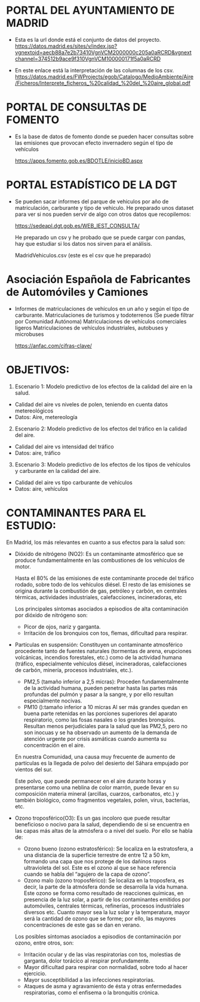 # PORTAL DEL AYUNTAMIENTO DE MADRID

* Esta es la url donde está el conjunto de datos del proyecto.
    https://datos.madrid.es/sites/v/index.jsp?vgnextoid=aecb88a7e2b73410VgnVCM2000000c205a0aRCRD&vgnextchannel=374512b9ace9f310VgnVCM100000171f5a0aRCRD


* En este enlace está la interpretación de las columnas de los csv.
    https://datos.madrid.es/FWProjects/egob/Catalogo/MedioAmbiente/Aire/Ficheros/Interprete_ficheros_%20calidad_%20del_%20aire_global.pdf

   
# PORTAL DE CONSULTAS DE FOMENTO 
* Es la base de datos de fomento donde se pueden hacer consultas sobre las emisiones que provocan efecto invernadero según el tipo de vehículos

    https://apps.fomento.gob.es/BDOTLE/inicioBD.aspx


# PORTAL ESTADÍSTICO DE LA DGT
* Se pueden sacar informes del parque de vehiculos por año de matriculación, carburante y tipo de vehiculo. He preparado unos dataset para ver si nos pueden servir de algo con otros datos que recopilemos:
   
   https://sedeapl.dgt.gob.es/WEB_IEST_CONSULTA/

  He preparado un csv y he probado que se puede cargar con pandas, hay que estudiar si los datos nos sirven para el análisis.

  MadridVehiculos.csv (este es el csv que he preparado)

# Asociación Española de Fabricantes de Automóviles y Camiones
* Informes de matriculaciones de vehículos en un año y según el tipo de carburante.
    Matriculaciones de turismos y todoterrenos (Se puede filtrar por Comunidad Autónoma)
    Matriculaciones de vehículos comerciales ligeros
    Matriculaciones de vehículos industriales, autobuses y microbuses

    https://anfac.com/cifras-clave/
   
# OBJETIVOS:
1. Escenario 1: Modelo predictivo de los efectos de la calidad del aire en la salud.
* Calidad del aire vs niveles de polen, teniendo en cuenta datos metereológicos
* Datos: Aire, metereología

2. Escenario 2: Modelo predictivo de los efectos del tráfico en la calidad del aire.
* Calidad del aire vs intensidad del tráfico
* Datos: aire, tráfico

3. Escenario 3: Modelo predictivo de los efectos de los tipos de vehículos y carburante en la calidad del aire.
* Calidad del aire vs tipo carburante de vehículos
* Datos: aire, vehículos

# CONTAMINANTES PARA EL ESTUDIO:
En Madrid, los más relevantes en cuanto a sus efectos para la salud son:
* Dióxido de nitrógeno (NO2):
    Es un contaminante atmosférico que se produce fundamentalmente en las combustiones de los vehículos de motor.

    Hasta el 80% de las emisiones de este contaminante procede del tráfico rodado, sobre todo de los vehículos diésel. El resto de las emisiones se origina durante la combustión de gas, petróleo y carbón, en centrales térmicas, actividades industriales, calefacciones, incineradoras, etc

    Los principales síntomas asociados a episodios de alta contaminación por dióxido de nitrógeno son:
    - Picor de ojos, nariz y garganta.
    - Irritación de los bronquios con tos, flemas, dificultad para respirar.

* Partículas en suspensión: 
    Constituyen un contaminante atmosférico procedente    tanto de fuentes naturales (tormentas de arena, erupciones volcánicas, incendios forestales, etc.) como de la actividad humana (tráfico, especialmente vehículos diésel, incineradoras, calefacciones de carbón, minería, procesos industriales, etc.).
    - PM2,5 (tamaño inferior a 2,5 micras): 
        Proceden fundamentalmente de la actividad humana, pueden penetrar hasta las partes más profundas del pulmón y pasar a la sangre, y por ello resultan especialmente nocivas.
    - PM10 ():tamaño inferior a 10 micras
        Al ser más grandes quedan en buena parte retenidas en las porciones superiores del aparato respiratorio, como las fosas nasales o los grandes bronquios. Resultan menos perjudiciales para la salud que las PM2,5, pero no son inocuas y se ha observado un aumento de la demanda de atención urgente por crisis asmáticas cuando aumenta su concentración en el aire.

    En nuestra Comunidad, una causa muy frecuente de aumento de partículas es la llegada de polvo del desierto del Sáhara empujado por vientos del sur.

    Este polvo, que puede permanecer en el aire durante horas y presentarse como una neblina de color marrón, puede llevar en su composición materia mineral (arcillas, cuarzos, carbonatos, etc.) y también biológico, como fragmentos vegetales, polen, virus, bacterias, etc.


* Ozono troposférico(O3):
    Es un gas incoloro que puede resultar beneficioso o nocivo para la salud, dependiendo de si se encuentra en las capas más altas de la atmósfera o a nivel del suelo. Por ello se habla de:

    - Ozono bueno (ozono estratosférico): 
        Se localiza en la estratosfera, a una distancia de la superficie terrestre de entre 12 a 50 km, formando una capa que nos protege de los dañinos rayos ultravioleta del sol. Este es el ozono al que se hace referencia cuando se habla del “agujero de la capa de ozono”.
    - Ozono malo (ozono troposférico): 
        Se localiza en la troposfera, es decir, la parte de la atmósfera donde se desarrolla la vida humana. Este ozono se forma como resultado de reacciones químicas, en presencia de la luz solar, a partir de los contaminantes emitidos por automóviles, centrales térmicas, refinerías, procesos industriales diversos etc. Cuanto mayor sea la luz solar y la temperatura, mayor será la cantidad de ozono que se forme; por ello, las mayores concentraciones de este gas se dan en verano.


    Los posibles síntomas asociados a episodios de contaminación por ozono, entre otros, son:

    - Irritación ocular y de las vías respiratorias con tos, molestias de garganta, dolor torácico al respirar profundamente.
    - Mayor dificultad para respirar con normalidad, sobre todo al hacer ejercicio.
    - Mayor susceptibilidad a las infecciones respiratorias.
    - Ataques de asma y agravamiento de ésta y otras enfermedades  respiratorias, como el enfisema o la bronquitis crónica.






